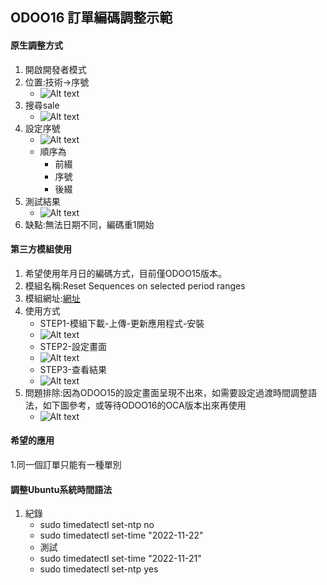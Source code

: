## ODOO16 訂單編碼調整示範
#### 原生調整方式
1. 開啟開發者模式
2. 位置:技術->序號
   + ![Alt text](https://github.com/ksharry/odoo-repository/blob/main/pic/1421.png?raw=true)
3. 搜尋sale
   + ![Alt text](https://github.com/ksharry/odoo-repository/blob/main/pic/1422.png?raw=true)
4. 設定序號
   + ![Alt text](https://github.com/ksharry/odoo-repository/blob/main/pic/1423.png?raw=true)
   + 順序為
     + 前綴
     + 序號
     + 後綴
5. 測試結果
   + ![Alt text](https://github.com/ksharry/odoo-repository/blob/main/pic/1424.png?raw=true)
6. 缺點:無法日期不同，編碼重1開始

#### 第三方模組使用
1. 希望使用年月日的編碼方式，目前僅ODOO15版本。
2. 模組名稱:Reset Sequences on selected period ranges
3. 模組網址:[網址](https://apps.odoo.com/apps/modules/15.0/sequence_reset_period/)
4. 使用方式 
   + STEP1-模組下載-上傳-更新應用程式-安裝
   + ![Alt text](https://github.com/ksharry/odoo-repository/blob/main/pic/1425.png?raw=true)
   + STEP2-設定畫面
   + ![Alt text](https://github.com/ksharry/odoo-repository/blob/main/pic/1426.png?raw=true)
   + STEP3-查看結果
   + ![Alt text](https://github.com/ksharry/odoo-repository/blob/main/pic/1428.png?raw=true)
5. 問題排除:因為ODOO15的設定畫面呈現不出來，如需要設定過渡時間調整語法，如下圖參考，或等待ODOO16的OCA版本出來再使用
   + ![Alt text](https://github.com/ksharry/odoo-repository/blob/main/pic/1427.png?raw=true)

#### 希望的應用
1.同一個訂單只能有一種單別

#### 調整Ubuntu系統時間語法
1. 紀錄
   + sudo timedatectl set-ntp no
   + sudo timedatectl set-time "2022-11-22"
   + 測試
   + sudo timedatectl set-time "2022-11-21"
   + sudo timedatectl set-ntp yes


